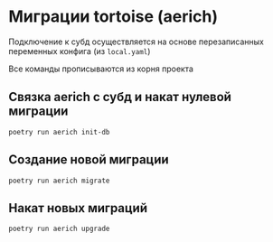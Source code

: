 # Миграции tortoise (aerich)
Подключение к субд осуществляется на основе перезаписанных
переменных конфига (из `local.yaml`)

Все команды прописываются из корня проекта

## Связка aerich с субд и накат нулевой миграции
``` shell
poetry run aerich init-db
```

## Создание новой миграции
```shell
poetry run aerich migrate
```

## Накат новых миграций
```
poetry run aerich upgrade
```
